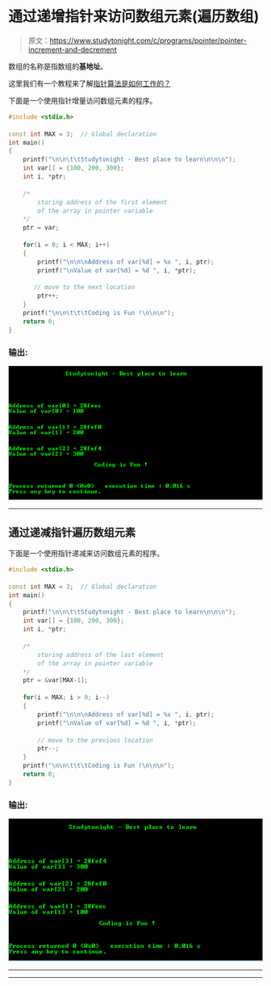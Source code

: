 # 通过递增指针来访问数组元素(遍历数组)

> 原文：<https://www.studytonight.com/c/programs/pointer/pointer-increment-and-decrement>

数组的名称是指数组的**基地址**。

这里我们有一个教程来了解[指针算法是如何工作的？](/c/pointer-arithmetic-in-c.php)

下面是一个使用指针增量访问数组元素的程序。

```cpp
#include <stdio.h>

const int MAX = 3;  // Global declaration
int main()
{
	printf("\n\n\t\tStudytonight - Best place to learn\n\n\n");
	int var[] = {100, 200, 300};
    int i, *ptr;

    /* 
        storing address of the first element 
        of the array in pointer variable
    */
    ptr = var;

    for(i = 0; i < MAX; i++)
    {
        printf("\n\n\nAddress of var[%d] = %x ", i, ptr);
        printf("\nValue of var[%d] = %d ", i, *ptr);

       // move to the next location
        ptr++;
    }
	printf("\n\n\t\t\tCoding is Fun !\n\n\n");
    return 0;
}
```

### 输出:

![traversing array with Pointer Increment](img/ed997f813b0c0022b720b9af4a830d80.png)

* * *

## 通过递减指针遍历数组元素

下面是一个使用指针递减来访问数组元素的程序。

```cpp
#include <stdio.h>

const int MAX = 3;  // Global declaration
int main()
{
	printf("\n\n\t\tStudytonight - Best place to learn\n\n\n");
	int var[] = {100, 200, 300};
    int i, *ptr;

    /* 
        storing address of the last element 
        of the array in pointer variable
    */
    ptr = &var[MAX-1];

	for(i = MAX; i > 0; i--)
    {
    	printf("\n\n\nAddress of var[%d] = %x ", i, ptr);
        printf("\nValue of var[%d] = %d ", i, *ptr);

		// move to the previous location
        ptr--;
	}
	printf("\n\n\t\t\tCoding is Fun !\n\n\n");
    return 0;
}
```

### 输出:

![traversing array elements using Pointer Decrement in C language](img/72ba1c2c06992e80148d7ca5616b8b3f.png)

* * *

* * *